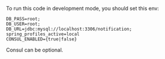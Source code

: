 To run this code in development mode, you should set this env:

```
DB_PASS=root;
DB_USER=root;
DB_URL=jdbc:mysql://localhost:3306/notification;
spring_profiles_active=local
CONSUL_ENABLED={true|false}
```

Consul can be optional.
